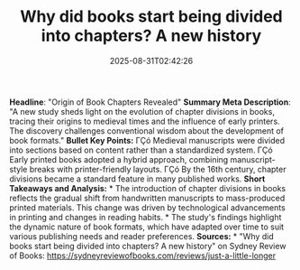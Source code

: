 ﻿---
title: "Why did books start being divided into chapters? A new history"
date: "2025-08-31T02:42:26"
category: "Markets"
summary: ""
slug: "why did books start being divided into chapters a new histor"
source_urls:
  - "https://sydneyreviewofbooks.com/reviews/just-a-little-longer"
seo:
  title: "Why did books start being divided into chapters? A new history | Hash n Hedge"
  description: ""
  keywords: ["news", "markets", "brief"]
---
**Headline**: "Origin of Book Chapters Revealed"  **Summary Meta Description**: "A new study sheds light on the evolution of chapter divisions in books, tracing their origins to medieval times and the influence of early printers. The discovery challenges conventional wisdom about the development of book formats."  **Bullet Key Points:**  ΓÇó Medieval manuscripts were divided into sections based on content rather than a standardized system. ΓÇó Early printed books adopted a hybrid approach, combining manuscript-style breaks with printer-friendly layouts. ΓÇó By the 16th century, chapter divisions became a standard feature in many published works.  **Short Takeaways and Analysis:**  * The introduction of chapter divisions in books reflects the gradual shift from handwritten manuscripts to mass-produced printed materials. This change was driven by technological advancements in printing and changes in reading habits. * The study's findings highlight the dynamic nature of book formats, which have adapted over time to suit various publishing needs and reader preferences.  **Sources:**  * "Why did books start being divided into chapters? A new history" on Sydney Review of Books: https://sydneyreviewofbooks.com/reviews/just-a-little-longer 
